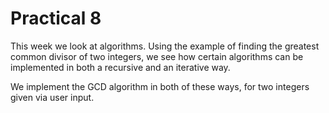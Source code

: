 # Practical 8

This week we look at algorithms. Using the example of finding the greatest common divisor of two integers, we see how certain algorithms can be implemented in both a recursive and an iterative way.

We implement the GCD algorithm in both of these ways, for two integers given via user input.
